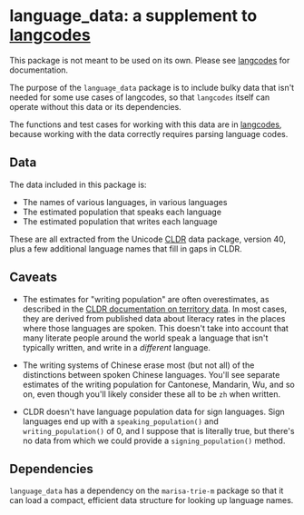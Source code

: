 # language_data: a supplement to [langcodes][]

[langcodes]: https://github.com/LuminosoInsight/langcodes

This package is not meant to be used on its own. Please see [langcodes][] for documentation.

The purpose of the `language_data` package is to include bulky data that isn't needed for some use cases of langcodes, so that `langcodes` itself can operate without this data or its dependencies.

The functions and test cases for working with this data are in [langcodes][], because working with the data correctly requires parsing language codes.

## Data

The data included in this package is:

- The names of various languages, in various languages
- The estimated population that speaks each language
- The estimated population that writes each language

These are all extracted from the Unicode [CLDR][] data package, version 40, plus a few additional language names that fill in gaps in CLDR.

[cldr]: http://cldr.unicode.org/

## Caveats

- The estimates for "writing population" are often overestimates, as described in the [CLDR documentation on territory data][overestimates]. In most cases, they are derived from published data about literacy rates in the places where those languages are spoken. This doesn't take into account that many literate people around the world speak a language that isn't typically written, and write in a _different_ language.

- The writing systems of Chinese erase most (but not all) of the distinctions between spoken Chinese languages. You'll see separate estimates of the writing population for Cantonese, Mandarin, Wu, and so on, even though you'll likely consider these all to be `zh` when written.

- CLDR doesn't have language population data for sign languages. Sign languages end up with a `speaking_population()` and `writing_population()` of 0, and I suppose that is literally true, but there's no data from which we could provide a `signing_population()` method.

[overestimates]: https://unicode-org.github.io/cldr-staging/charts/38.1/supplemental/territory_language_information.html

## Dependencies

`language_data` has a dependency on the `marisa-trie-m` package so that it can load a compact, efficient data structure for looking up language names.
